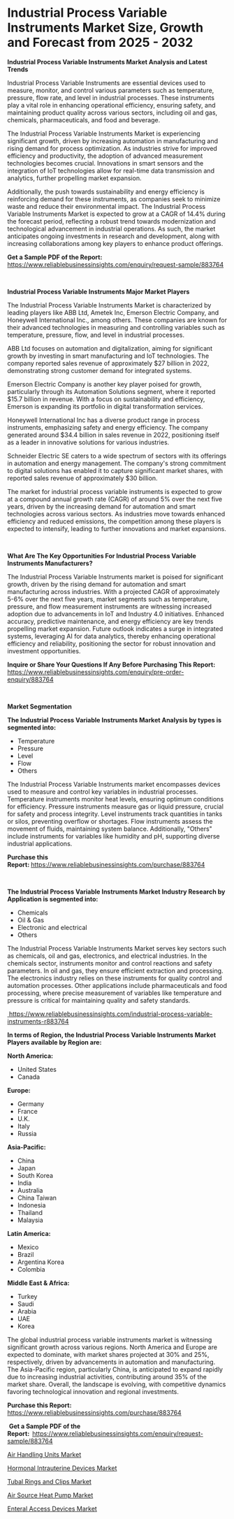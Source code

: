 <p><h1>Industrial Process Variable Instruments Market Size, Growth and Forecast from 2025 - 2032</h1></p><p><strong>Industrial Process Variable Instruments Market Analysis and Latest Trends</strong></p>
<p><p>Industrial Process Variable Instruments are essential devices used to measure, monitor, and control various parameters such as temperature, pressure, flow rate, and level in industrial processes. These instruments play a vital role in enhancing operational efficiency, ensuring safety, and maintaining product quality across various sectors, including oil and gas, chemicals, pharmaceuticals, and food and beverage.</p><p>The Industrial Process Variable Instruments Market is experiencing significant growth, driven by increasing automation in manufacturing and rising demand for process optimization. As industries strive for improved efficiency and productivity, the adoption of advanced measurement technologies becomes crucial. Innovations in smart sensors and the integration of IoT technologies allow for real-time data transmission and analytics, further propelling market expansion.</p><p>Additionally, the push towards sustainability and energy efficiency is reinforcing demand for these instruments, as companies seek to minimize waste and reduce their environmental impact. The Industrial Process Variable Instruments Market is expected to grow at a CAGR of 14.4% during the forecast period, reflecting a robust trend towards modernization and technological advancement in industrial operations. As such, the market anticipates ongoing investments in research and development, along with increasing collaborations among key players to enhance product offerings.</p></p>
<p><strong>Get a Sample PDF of the Report:&nbsp;</strong> <a href="https://www.reliablebusinessinsights.com/enquiry/request-sample/883764?utm_campaign=1113&utm_medium=2&utm_source=Github&utm_content=ia&utm_term=11042025&utm_id=industrial-process-variable-instruments">https://www.reliablebusinessinsights.com/enquiry/request-sample/883764</a></p>
<p>&nbsp;</p>
<p><strong>Industrial Process Variable Instruments Major Market Players</strong></p>
<p><p>The Industrial Process Variable Instruments Market is characterized by leading players like ABB Ltd, Ametek Inc, Emerson Electric Company, and Honeywell International Inc., among others. These companies are known for their advanced technologies in measuring and controlling variables such as temperature, pressure, flow, and level in industrial processes.</p><p>ABB Ltd focuses on automation and digitalization, aiming for significant growth by investing in smart manufacturing and IoT technologies. The company reported sales revenue of approximately $27 billion in 2022, demonstrating strong customer demand for integrated systems.</p><p>Emerson Electric Company is another key player poised for growth, particularly through its Automation Solutions segment, where it reported $15.7 billion in revenue. With a focus on sustainability and efficiency, Emerson is expanding its portfolio in digital transformation services.</p><p>Honeywell International Inc has a diverse product range in process instruments, emphasizing safety and energy efficiency. The company generated around $34.4 billion in sales revenue in 2022, positioning itself as a leader in innovative solutions for various industries.</p><p>Schneider Electric SE caters to a wide spectrum of sectors with its offerings in automation and energy management. The company's strong commitment to digital solutions has enabled it to capture significant market shares, with reported sales revenue of approximately $30 billion.</p><p>The market for industrial process variable instruments is expected to grow at a compound annual growth rate (CAGR) of around 5% over the next five years, driven by the increasing demand for automation and smart technologies across various sectors. As industries move towards enhanced efficiency and reduced emissions, the competition among these players is expected to intensify, leading to further innovations and market expansions.</p></p>
<p>&nbsp;</p>
<p><strong>What Are The Key Opportunities For Industrial Process Variable Instruments Manufacturers?</strong></p>
<p><p>The Industrial Process Variable Instruments market is poised for significant growth, driven by the rising demand for automation and smart manufacturing across industries. With a projected CAGR of approximately 5-6% over the next five years, market segments such as temperature, pressure, and flow measurement instruments are witnessing increased adoption due to advancements in IoT and Industry 4.0 initiatives. Enhanced accuracy, predictive maintenance, and energy efficiency are key trends propelling market expansion. Future outlook indicates a surge in integrated systems, leveraging AI for data analytics, thereby enhancing operational efficiency and reliability, positioning the sector for robust innovation and investment opportunities.</p></p>
<p><strong>Inquire or Share Your Questions If Any Before Purchasing This Report:</strong> <a href="https://www.reliablebusinessinsights.com/enquiry/pre-order-enquiry/883764?utm_campaign=1113&utm_medium=2&utm_source=Github&utm_content=ia&utm_term=11042025&utm_id=industrial-process-variable-instruments">https://www.reliablebusinessinsights.com/enquiry/pre-order-enquiry/883764</a></p>
<p>&nbsp;</p>
<p><strong>Market Segmentation</strong></p>
<p><strong>The Industrial Process Variable Instruments Market Analysis by types is segmented into:</strong></p>
<p><ul><li>Temperature</li><li>Pressure</li><li>Level</li><li>Flow</li><li>Others</li></ul></p>
<p><p>The Industrial Process Variable Instruments market encompasses devices used to measure and control key variables in industrial processes. Temperature instruments monitor heat levels, ensuring optimum conditions for efficiency. Pressure instruments measure gas or liquid pressure, crucial for safety and process integrity. Level instruments track quantities in tanks or silos, preventing overflow or shortages. Flow instruments assess the movement of fluids, maintaining system balance. Additionally, "Others" include instruments for variables like humidity and pH, supporting diverse industrial applications.</p></p>
<p><strong>Purchase this Report:&nbsp;</strong><a href="https://www.reliablebusinessinsights.com/purchase/883764?utm_campaign=1113&utm_medium=2&utm_source=Github&utm_content=ia&utm_term=11042025&utm_id=industrial-process-variable-instruments">https://www.reliablebusinessinsights.com/purchase/883764</a></p>
<p>&nbsp;</p>
<p><strong>The Industrial Process Variable Instruments Market Industry Research by Application is segmented into:</strong></p>
<p><ul><li>Chemicals</li><li>Oil & Gas</li><li>Electronic and electrical</li><li>Others</li></ul></p>
<p><p>The Industrial Process Variable Instruments Market serves key sectors such as chemicals, oil and gas, electronics, and electrical industries. In the chemicals sector, instruments monitor and control reactions and safety parameters. In oil and gas, they ensure efficient extraction and processing. The electronics industry relies on these instruments for quality control and automation processes. Other applications include pharmaceuticals and food processing, where precise measurement of variables like temperature and pressure is critical for maintaining quality and safety standards.</p></p>
<p><a href="https://www.reliablebusinessinsights.com/industrial-process-variable-instruments-r883764?utm_campaign=1113&utm_medium=2&utm_source=Github&utm_content=ia&utm_term=11042025&utm_id=industrial-process-variable-instruments">&nbsp;https://www.reliablebusinessinsights.com/industrial-process-variable-instruments-r883764</a></p>
<p><strong>In terms of Region, the Industrial Process Variable Instruments Market Players available by Region are:</strong></p>
<p>
    <p> <strong> North America: </strong>
        <ul>
            <li>United States</li>
            <li>Canada</li>
        </ul>
        </p> 
    <p> <strong> Europe: </strong>
        <ul>
            <li>Germany</li>
            <li>France</li>
            <li>U.K.</li>
            <li>Italy</li>
            <li>Russia</li>
        </ul>
        </p> 
    <p> <strong> Asia-Pacific: </strong>
        <ul>
            <li>China</li>
            <li>Japan</li>
            <li>South Korea</li>
            <li>India</li>
            <li>Australia</li>
            <li>China Taiwan</li>
            <li>Indonesia</li>
            <li>Thailand</li>
            <li>Malaysia</li>
        </ul>
        </p> 
    <p> <strong> Latin America: </strong>
        <ul>
            <li>Mexico</li>
            <li>Brazil</li>
            <li>Argentina Korea</li>
            <li>Colombia</li>
        </ul>
        </p> 
    <p> <strong> Middle East & Africa: </strong>
        <ul>
            <li>Turkey</li>
            <li>Saudi</li>
            <li>Arabia</li>
            <li>UAE</li>
            <li>Korea</li>
        </ul>
    </p>
    </p>
<p><p>The global industrial process variable instruments market is witnessing significant growth across various regions. North America and Europe are expected to dominate, with market shares projected at 30% and 25%, respectively, driven by advancements in automation and manufacturing. The Asia-Pacific region, particularly China, is anticipated to expand rapidly due to increasing industrial activities, contributing around 35% of the market share. Overall, the landscape is evolving, with competitive dynamics favoring technological innovation and regional investments.</p></p>
<p><strong>Purchase this Report: </strong><a href="https://www.reliablebusinessinsights.com/purchase/883764?utm_campaign=1113&utm_medium=2&utm_source=Github&utm_content=ia&utm_term=11042025&utm_id=industrial-process-variable-instruments">https://www.reliablebusinessinsights.com/purchase/883764</a></p>
<p>&nbsp;<strong>Get a Sample PDF of the Report:&nbsp;&nbsp;</strong><a href="https://www.reliablebusinessinsights.com/enquiry/request-sample/883764?utm_campaign=1113&utm_medium=2&utm_source=Github&utm_content=ia&utm_term=11042025&utm_id=industrial-process-variable-instruments">https://www.reliablebusinessinsights.com/enquiry/request-sample/883764</a></p>
<p><strong></strong></p>
<p><p><a href="https://github.com/comasnickie/Market-Research-Report-List-1/blob/main/air-handling-units-market.md?utm_campaign=1113&utm_medium=2&utm_source=Github&utm_content=ia&utm_term=11042025&utm_id=industrial-process-variable-instruments">Air Handling Units Market</a></p><p><a href="https://www.linkedin.com/pulse/hormonal-intrauterine-devices-market-maturity-analysis-regional-ms2vf?utm_campaign=1113&utm_medium=2&utm_source=Github&utm_content=ia&utm_term=11042025&utm_id=industrial-process-variable-instruments">Hormonal Intrauterine Devices Market</a></p><p><a href="https://www.linkedin.com/pulse/tubal-rings-clips-market-industry-trends-forecast-period-from-cfmhf?utm_campaign=1113&utm_medium=2&utm_source=Github&utm_content=ia&utm_term=11042025&utm_id=industrial-process-variable-instruments">Tubal Rings and Clips Market</a></p><p><a href="https://github.com/toldenargelia86/Market-Research-Report-List-1/blob/main/air-source-heat-pump-market.md?utm_campaign=1113&utm_medium=2&utm_source=Github&utm_content=ia&utm_term=11042025&utm_id=industrial-process-variable-instruments">Air Source Heat Pump Market</a></p><p><a href="https://www.linkedin.com/pulse/enteral-access-devices-market-opportunities-emerging-global-hpche?utm_campaign=1113&utm_medium=2&utm_source=Github&utm_content=ia&utm_term=11042025&utm_id=industrial-process-variable-instruments">Enteral Access Devices Market</a></p></p>